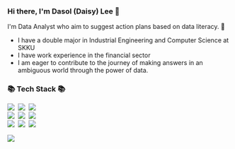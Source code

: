 ### Hi there, I'm Dasol (Daisy) Lee 👋

<p>
  I'm Data Analyst who aim to suggest action plans based on data literacy. 🌿
</p>

- I have a double major in Industrial Engineering and Computer Science at SKKU
- I have work experience in the financial sector
- I am eager to contribute to the journey of making answers in an ambiguous world through the power of data.


<h3>📚 Tech Stack 📚</h3>
<p>
  <img src="https://img.shields.io/badge/Python-3766AB?style=flat-square&logo=Python&logoColor=white"/></a>&nbsp 
  <img src="https://img.shields.io/badge/Postgres-4169E1?style=flat-square&logo=Postgresql&logoColor=white"/></a>&nbsp 
  <img src="https://img.shields.io/badge/Oracle-F80000?style=flat-square&logo=Oracle&logoColor=white"/></a>&nbsp
  <br>
  <img src="https://img.shields.io/badge/Tableau-E97627?style=flat-square&logo=Tableau&logoColor=white"/></a>&nbsp 
  <img src="https://img.shields.io/badge/Google Analytics-E37400?style=flat-square&logo=Google Analytics&logoColor=white"/></a>&nbsp
  <img src="https://img.shields.io/badge/Google BigQuery-669DF6?style=flat-square&logo=Google BigQuery&logoColor=white"/></a>&nbsp
  <br>
  <img src="https://img.shields.io/badge/ChatGPT-74aa9c?style=flat-square&logo=openai&logoColor=white"/></a>&nbsp 
  <img src="https://img.shields.io/badge/AWS-232F3E?style=flat-square&logo=AmazonAWS&logoColor=white"/></a>&nbsp 
  <img src="https://img.shields.io/badge/Docker-2496ED?style=flat-square&logo=Docker&logoColor=white"/></a>&nbsp 
</p>



<div>
  <a href="https://hits.seeyoufarm.com"><img src="https://hits.seeyoufarm.com/api/count/incr/badge.svg?url=https%3A%2F%2Fgithub.com%2Fdasollee2525&count_bg=%23FF6F00&title_bg=%23555555&icon=&icon_color=%23E7E7E7&title=hits&edge_flat=false"/></a>
</div>
